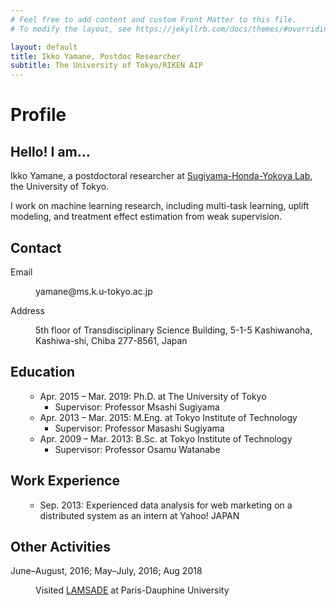 ```yaml
---
# Feel free to add content and custom Front Matter to this file.
# To modify the layout, see https://jekyllrb.com/docs/themes/#overriding-theme-defaults

layout: default
title: Ikko Yamane, Postdoc Researcher
subtitle: The University of Tokyo/RIKEN AIP
---
```

<h1 class="content title">
Profile
</h1>

<section class="section">
	<div class="container">
		<h1 class="title">Hello! I am...</h1>
<div class="content" markdown="1">

Ikko Yamane, a postdoctoral researcher at [Sugiyama-Honda-Yokoya Lab](http://www.ms.k.u-tokyo.ac.jp/), the University of Tokyo.

I work on machine learning research, including multi-task learning, uplift modeling, and treatment effect estimation from weak supervision.

</div>
	</div>
</section>

<section class="section">
	<div class="container">
		<h1 class="title">Contact</h1>
		<dl class="content">
			<dt>Email</dt>
			<dd><p>yamane@ms.k.u-tokyo.ac.jp</p></dd>
			<dt>Address</dt>
			<dd><p>5th floor of Transdisciplinary Science Building, 5-1-5 Kashiwanoha, Kashiwa-shi, Chiba 277-8561, Japan</p></dd>
		</dl>
	</div>
</section>

<section class="section">
	<div class="container">
		<h1 class="title">Education</h1>
		<ul class="content">
<div markdown="1">  <!-- Don't indent!!! -->

- Apr. 2015 &ndash; Mar. 2019: Ph.D. at The University of Tokyo
    - Supervisor: Professor Msashi Sugiyama
- Apr. 2013 &ndash; Mar. 2015: M.Eng. at Tokyo Institute of Technology
    - Supervisor: Professor Masashi Sugiyama
- Apr. 2009 &ndash; Mar. 2013: B.Sc. at Tokyo Institute of Technology
    - Supervisor: Professor Osamu Watanabe

</div>
		</ul>
	</div>
</section>

<section class="section">
	<div class="container">
		<h1 class="title">Work Experience</h1>
			<ul class="content">
<div markdown="1">  <!-- Don't indent!!! -->

- Sep. 2013: Experienced data analysis for web marketing on a distributed system as an intern at Yahoo! JAPAN

</div>
			</ul>
	</div>
</section>

<section class="section">
	<div class="container">
		<h1 class="title">Other Activities</h1>
		<dl class="content">
			<dt>June&ndash;August, 2016; May&ndash;July, 2016; Aug 2018</dt>
			<dd><p>Visited <a href="https://www.lamsade.dauphine.fr">LAMSADE</a> at Paris-Dauphine University</p></dd>
		</dl>
	</div>
</section>

<div id="footer">
	<div id="footer-text">
	</div>
</div>

